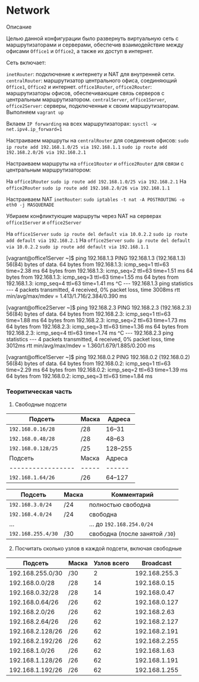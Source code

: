 # Network

Описание 

Целью данной конфигурации было развернуть виртуальную сеть с маршрутизаторами и серверами, обеспечив взаимодействие между офисами `Office1` и `Office2`, а также их доступ в интернет.

Сеть включает:

`inetRouter`: подключение к интернету и NAT для внутренней сети.
`centralRouter`: маршрутизатор центрального офиса, соединяющий
`Office1`, `Office2` и интернет. `office1Router`, `office2Router`: маршрутизаторы офисов, обеспечивающие связь серверов с центральным маршрутизатором.
`centralServer`, `office1Server`, `office2Server`: серверы, подключенные к своим маршрутизаторам.
Выполняем `vagrant up`

Вклаем `IP forwarding` на всех маршрутизаторах: `sysctl -w net.ipv4.ip_forward=1`

Настраиваем маршруты на `centralRouter` для соединения офисов: `sudo ip route add 192.168.1.0/25 via 192.168.1.1` `sudo ip route add 192.168.2.0/26 via 192.168.2.1`

Настраиваем маршруты на `office1Router` и `office2Router` для связи с центральным маршрутизатором:

На `office1Router` `sudo ip route add 192.168.1.0/25 via 192.168.2.1` На `office2Router` `sudo ip route add 192.168.2.0/26 via 192.168.1.1`

Настраиваем NAT `inetRouter`: `sudo iptables -t nat -A POSTROUTING -o eth0 -j MASQUERADE`

Убираем конфликтующие маршруты через NAT на серверах `office1Server` и `office2Server`

На `office1Server` `sudo ip route del default via 10.0.2.2` `sudo ip route add default via 192.168.2.1` На `office2Server` `sudo ip route del default via 10.0.2.2` `sudo ip route add default via 192.168.1.1`

[vagrant@office1Server ~]$ ping 192.168.1.3 PING 192.168.1.3 (192.168.1.3) 56(84) bytes of data. 64 bytes from 192.168.1.3: icmp_seq=1 ttl=63 time=2.38 ms 64 bytes from 192.168.1.3: icmp_seq=2 ttl=63 time=1.51 ms 64 bytes from 192.168.1.3: icmp_seq=3 ttl=63 time=1.55 ms 64 bytes from 192.168.1.3: icmp_seq=4 ttl=63 time=1.41 ms ^C --- 192.168.1.3 ping statistics --- 4 packets transmitted, 4 received, 0% packet loss, time 3008ms rtt min/avg/max/mdev = 1.413/1.716/2.384/0.390 ms

[vagrant@office2Server ~]$ ping 192.168.2.3 PING 192.168.2.3 (192.168.2.3) 56(84) bytes of data. 64 bytes from 192.168.2.3: icmp_seq=1 ttl=63 time=1.88 ms 64 bytes from 192.168.2.3: icmp_seq=2 ttl=63 time=1.73 ms 64 bytes from 192.168.2.3: icmp_seq=3 ttl=63 time=1.36 ms 64 bytes from 192.168.2.3: icmp_seq=4 ttl=63 time=1.74 ms ^C --- 192.168.2.3 ping statistics --- 4 packets transmitted, 4 received, 0% packet loss, time 3012ms rtt min/avg/max/mdev = 1.360/1.679/1.885/0.200 ms

[vagrant@office1Server ~]$ ping 192.168.0.2 PING 192.168.0.2 (192.168.0.2) 56(84) bytes of data. 64 bytes from 192.168.0.2: icmp_seq=1 ttl=63 time=2.29 ms 64 bytes from 192.168.0.2: icmp_seq=2 ttl=63 time=1.39 ms 64 bytes from 192.168.0.2: icmp_seq=3 ttl=63 time=1.84 ms

### Теоритическая часть
1. Свободные подсети
   
| Подсеть            | Маска | Адреса  |
| ------------------ | ----- | ------- |
| `192.168.0.16/28`  | /28   | 16–31   |
| `192.168.0.48/28`  | /28   | 48–63   |
| `192.168.0.128/25` | /25   | 128–255 |
| Подсеть            | Маска | Адреса |
| -----------------  | ----- | ------ |
| `192.168.1.64/26`  | /26   | 64–127 |

| Подсеть            | Маска | Комментарий                    |
| ------------------ | ----- | ------------------------------ |
| `192.168.3.0/24`   | /24   | полностью свободна             |
| `192.168.4.0/24`   | /24   | свободна                       |
| …                  |       | … до `192.168.254.0/24`        |
| `192.168.255.4/30` | /30   | свободна (после занятой `/30`) |


2. Посчитать сколько узлов в каждой подсети, включая свободные
   
| Подсеть          | Маска | Узлов всего | Broadcast     |
| ---------------- | ----- | ----------- | ------------- |
| 192.168.255.0/30 | /30   | 2           | 192.168.255.3 |
| 192.168.0.0/28   | /28   | 14          | 192.168.0.15  |
| 192.168.0.32/28  | /28   | 14          | 192.168.0.47  |
| 192.168.0.64/26  | /26   | 62          | 192.168.0.127 |
| 192.168.2.0/26   | /26   | 62          | 192.168.2.63  |
| 192.168.2.64/26  | /26   | 62          | 192.168.2.127 |
| 192.168.2.128/26 | /26   | 62          | 192.168.2.191 |
| 192.168.2.192/26 | /26   | 62          | 192.168.2.255 |
| 192.168.1.0/26   | /26   | 62          | 192.168.1.63  |
| 192.168.1.128/26 | /26   | 62          | 192.168.1.191 |
| 192.168.1.192/26 | /26   | 62          | 192.168.1.255 |
